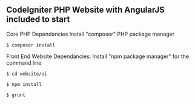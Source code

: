 ## CodeIgniter PHP Website with AngularJS included to start

Core PHP Dependancies
		Install "composer" PHP package manager

	$ composer install

Front End Website Dependancies:
		Install "npm package manager" for the command line

	$ cd website/ui

	$ npm install

	$ grunt
